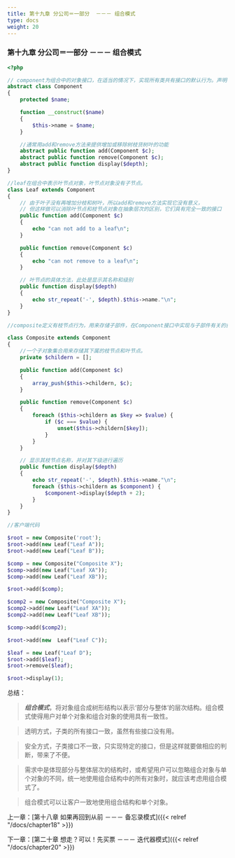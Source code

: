 ```yaml
---
title: 第十九章 分公司＝一部分  －－－ 组合模式
type: docs
weight: 20
---
```


### 第十九章 分公司＝一部分  －－－ 组合模式
```php
<?php

// component为组合中的对象接口，在适当的情况下，实现所有类共有接口的默认行为。声明一个接口用于访问和管理Component的字部件。
abstract class Component
{
    protected $name;

    function __construct($name)
    {
        $this->name = $name;
    }

    //通常用add和remove方法来提供增加或移除树枝货树叶的功能
    abstract public function add(Component $c);
    abstract public function remove(Component $c);
    abstract public function display($depth);
}

//leaf在组合中表示叶节点对象，叶节点对象没有子节点。
class Leaf extends Component
{   
    // 由于叶子没有再增加分枝和树叶，所以add和remove方法实现它没有意义，
    // 但这样做可以消除叶节点和枝节点对象在抽象层次的区别，它们具有完全一致的接口
    public function add(Component $c)
    {
        echo "can not add to a leaf\n";
    }

    public function remove(Component $c)
    {
        echo "can not remove to a leaf\n";
    }

    // 叶节点的具体方法，此处是显示其名称和级别
    public function display($depth)
    {
        echo str_repeat('-', $depth).$this->name."\n";
    }
}

//composite定义有枝节点行为，用来存储子部件，在Component接口中实现与子部件有关的操作，比如增加add和删除remove.

class Composite extends Component
{
    //一个子对象集合用来存储其下属的枝节点和叶节点。
    private $childern = [];

    public function add(Component $c)
    {
        array_push($this->childern, $c);
    }

    public function remove(Component $c)
    {
        foreach ($this->childern as $key => $value) {
            if ($c === $value) {
                unset($this->childern[$key]);
            }
        }
    }

    // 显示其枝节点名称，并对其下级进行遍历
    public function display($depth)
    {
        echo str_repeat('-', $depth).$this->name."\n";
        foreach ($this->childern as $component) {
            $component->display($depth + 2);
        }
    }
}

//客户端代码

$root = new Composite('root');
$root->add(new Leaf("Leaf A"));
$root->add(new Leaf("Leaf B"));

$comp = new Composite("Composite X");
$comp->add(new Leaf("Leaf XA"));
$comp->add(new Leaf("Leaf XB"));

$root->add($comp);

$comp2 = new Composite("Composite X");
$comp2->add(new Leaf("Leaf XA"));
$comp2->add(new Leaf("Leaf XB"));

$comp->add($comp2);

$root->add(new  Leaf("Leaf C"));

$leaf = new Leaf("Leaf D");
$root->add($leaf);
$root->remove($leaf);

$root->display(1);
```

总结：

> ***组合模式***，将对象组合成树形结构以表示‘部分与整体’的层次结构。组合模式使得用户对单个对象和组合对象的使用具有一致性。

> 透明方式，子类的所有接口一致，虽然有些接口没有用。

> 安全方式，子类接口不一致，只实现特定的接口，但是这样就要做相应的判断，带来了不便。

> 需求中是体现部分与整体层次的结构时，或希望用户可以忽略组合对象与单个对象的不同，统一地使用组合结构中的所有对象时，就应该考虑用组合模式了。

> 组合模式可以让客户一致地使用组合结构和单个对象。 

上一章：[第十八章 如果再回到从前 －－－ 备忘录模式]({{< relref "/docs/chapter18" >}})

下一章：[第二十章 想走？可以！先买票 －－－ 迭代器模式]({{< relref "/docs/chapter20" >}}) 